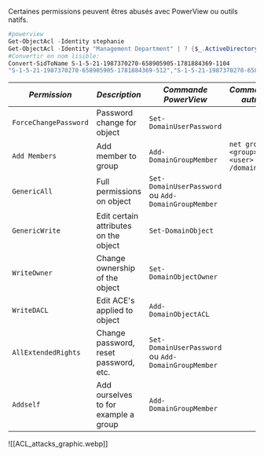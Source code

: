 Certaines permissions peuvent êtres abusés avec PowerView ou outils natifs.

~~~~~~~~~~~~~~~~~~~~~~~~~~~~~~~~~powershell
#powerview
Get-ObjectAcl -Identity stephanie
Get-ObjectAcl -Identity "Management Department" | ? {$_.ActiveDirectoryRights -eq "GenericAll"} | select SecurityIdentifier,ActiveDirectoryRights
#Convertir en nom lisible:
Convert-SidToName S-1-5-21-1987370270-658905905-1781884369-1104
"S-1-5-21-1987370270-658905905-1781884369-512","S-1-5-21-1987370270-658905905-1781884369-1104","S-1-5-32-548","S-1-5-18","S-1-5-21-1987370270-658905905-1781884369-519" | Convert-SidToName
~~~~~~~~~~~~~~~~~~~~~~~~~~~~~~~~~

| *Permission* | *Description* | *Commande PowerView* | *Commande autre* |
| --- | --- | --- | --- |
|`ForceChangePassword`| Password change for object | `Set-DomainUserPassword`| |
|`Add Members`| Add member to group |`Add-DomainGroupMember`| `net group <group> <user> /add /domain` |
|`GenericAll`| Full permissions on object |`Set-DomainUserPassword` ou `Add-DomainGroupMember`|
|`GenericWrite`| Edit certain attributes on the object |`Set-DomainObject`|
|`WriteOwner`| Change ownership of the object |`Set-DomainObjectOwner`|
|`WriteDACL`| Edit ACE's applied to object |`Add-DomainObjectACL`|
|`AllExtendedRights`| Change password, reset password, etc. |`Set-DomainUserPassword` ou `Add-DomainGroupMember`|
|`Addself`|  Add ourselves to for example a group |`Add-DomainGroupMember`|

![[ACL_attacks_graphic.webp]]